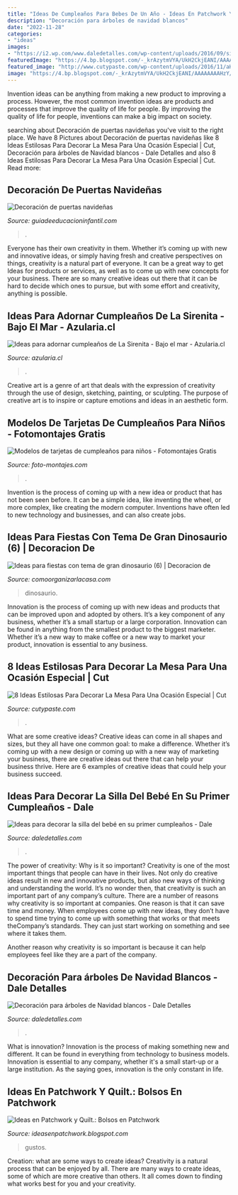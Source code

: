 ```yaml
---
title: "Ideas De Cumpleaños Para Bebes De Un Año - Ideas En Patchwork Y Quilt.: Bolsos En Patchwork"
description: "Decoración para árboles de navidad blancos"
date: "2022-11-28"
categories:
- "ideas"
images:
- "https://i2.wp.com/www.daledetalles.com/wp-content/uploads/2016/09/silla-de-bebe-decorada13.jpg"
featuredImage: "https://4.bp.blogspot.com/-_krAzytmVYA/UkH2CkjEANI/AAAAAAAAHzY/WfJgViYyyC4/s1600/qb0005.jpg"
featured_image: "http://www.cutypaste.com/wp-content/uploads/2016/11/aHR0cHMlM0ElMkYlMkZzMy5hbWF6b25hd3MuY29tJTJGYmxvZ2xvdmluLXVzZXItaW1hZ2VzLXByb2QlMkZuYXRpdmUtcG9zdC1pbWctMS00MzM1LTU4MjkxYmI2N2I4ZDM.jpg"
image: "https://4.bp.blogspot.com/-_krAzytmVYA/UkH2CkjEANI/AAAAAAAAHzY/WfJgViYyyC4/s1600/qb0005.jpg"
---
```



Invention ideas can be anything from making a new product to improving a process. However, the most common invention ideas are products and processes that improve the quality of life for people. By improving the quality of life for people, inventions can make a big impact on society.

	

		
searching about Decoración de puertas navideñas you've visit to the right place. We have 8 Pictures about Decoración de puertas navideñas like 8 Ideas Estilosas Para Decorar La Mesa Para Una Ocasión Especial | Cut, Decoración para árboles de Navidad blancos - Dale Detalles and also 8 Ideas Estilosas Para Decorar La Mesa Para Una Ocasión Especial | Cut. Read more:
		
    
## Decoración De Puertas Navideñas

<img loading=lazy src="https://3.bp.blogspot.com/-836WIWmcykM/W_yE-xT386I/AAAAAAAAUrg/1UCMzGHzgo8OgJBWRwlAHhbTbQra9J-qQCLcBGAs/s1600/20181126_133541.jpg" onerror="this.onerror=null;this.src='https://tse2.mm.bing.net/th?id=OIP.nigod9dElexww9B-DLA0fwHaJ4&amp;pid=15.1';" alt="Decoración de puertas navideñas">

_Source: guiadeeducacioninfantil.com_

>. 

	

Everyone has their own creativity in them. Whether it’s coming up with new and innovative ideas, or simply having fresh and creative perspectives on things, creativity is a natural part of everyone. It can be a great way to get Ideas for products or services, as well as to come up with new concepts for your business. There are so many creative ideas out there that it can be hard to decide which ones to pursue, but with some effort and creativity, anything is possible.

    
## Ideas Para Adornar Cumpleaños De La Sirenita - Bajo El Mar - Azularia.cl

<img loading=lazy src="https://azularia.cl/wp-content/uploads/2019/02/ideas_de_cumple_la_sirenita_bajo_el_mar_5.jpg.jpg" onerror="this.onerror=null;this.src='https://tse4.mm.bing.net/th?id=OIP.k6x6S6aryNH25EKRKecu-wHaJ4&amp;pid=15.1';" alt="Ideas para adornar cumpleaños de La Sirenita - Bajo el mar - Azularia.cl">

_Source: azularia.cl_

>. 

	

Creative art is a genre of art that deals with the expression of creativity through the use of design, sketching, painting, or sculpting. The purpose of creative art is to inspire or capture emotions and ideas in an aesthetic form.

    
## Modelos De Tarjetas De Cumpleaños Para Niños - Fotomontajes Gratis

<img loading=lazy src="https://foto-montajes.com/wp-content/uploads/2012/10/tarjeta-1.jpg" onerror="this.onerror=null;this.src='https://tse1.mm.bing.net/th?id=OIP.gL4Dkxl7E7JvlCBdW5wzgwHaHa&amp;pid=15.1';" alt="Modelos de tarjetas de cumpleaños para niños - Fotomontajes Gratis">

_Source: foto-montajes.com_

>. 

	

Invention is the process of coming up with a new idea or product that has not been seen before. It can be a simple idea, like inventing the wheel, or more complex, like creating the modern computer. Inventions have often led to new technology and businesses, and can also create jobs.

    
## Ideas Para Fiestas Con Tema De Gran Dinosaurio (6) | Decoracion De

<img loading=lazy src="http://comoorganizarlacasa.com/wp-content/uploads/2017/01/Ideas-para-fiestas-con-tema-de-gran-dinosaurio-6.jpg" onerror="this.onerror=null;this.src='https://tse3.mm.bing.net/th?id=OIP.9JIhm2zGq824J7fUAaG2iQHaLI&amp;pid=15.1';" alt="Ideas para fiestas con tema de gran dinosaurio (6) | Decoracion de">

_Source: comoorganizarlacasa.com_

>dinosaurio. 

	

Innovation is the process of coming up with new ideas and products that can be improved upon and adopted by others. It’s a key component of any business, whether it’s a small startup or a large corporation. Innovation can be found in anything from the smallest product to the biggest marketer. Whether it’s a new way to make coffee or a new way to market your product, innovation is essential to any business.

    
## 8 Ideas Estilosas Para Decorar La Mesa Para Una Ocasión Especial | Cut

<img loading=lazy src="http://www.cutypaste.com/wp-content/uploads/2016/11/aHR0cHMlM0ElMkYlMkZzMy5hbWF6b25hd3MuY29tJTJGYmxvZ2xvdmluLXVzZXItaW1hZ2VzLXByb2QlMkZuYXRpdmUtcG9zdC1pbWctMS00MzM1LTU4MjkxYmI2N2I4ZDM.jpg" onerror="this.onerror=null;this.src='https://tse2.mm.bing.net/th?id=OIP.qBnekpFogj0EZB9lZ0Yy3QHaLH&amp;pid=15.1';" alt="8 Ideas Estilosas Para Decorar La Mesa Para Una Ocasión Especial | Cut">

_Source: cutypaste.com_

>. 

	

What are some creative ideas?
Creative ideas can come in all shapes and sizes, but they all have one common goal: to make a difference. Whether it’s coming up with a new design or coming up with a new way of marketing your business, there are creative ideas out there that can help your business thrive. Here are 6 examples of creative ideas that could help your business succeed.

    
## Ideas Para Decorar La Silla Del Bebé En Su Primer Cumpleaños - Dale

<img loading=lazy src="https://i2.wp.com/www.daledetalles.com/wp-content/uploads/2016/09/silla-de-bebe-decorada13.jpg" onerror="this.onerror=null;this.src='https://tse3.mm.bing.net/th?id=OIP.oVOFwHXJqjpsGIMd_qz9ngHaLG&amp;pid=15.1';" alt="Ideas para decorar la silla del bebé en su primer cumpleaños - Dale">

_Source: daledetalles.com_

>. 

	

The power of creativity: Why is it so important?
Creativity is one of the most important things that people can have in their lives. Not only do creative ideas result in new and innovative products, but also new ways of thinking and understanding the world. It’s no wonder then, that creativity is such an important part of any company’s culture.
There are a number of reasons why creativity is so important at companies. One reason is that it can save time and money. When employees come up with new ideas, they don’t have to spend time trying to come up with something that works or that meets theCompany’s standards. They can just start working on something and see where it takes them.

Another reason why creativity is so important is because it can help employees feel like they are a part of the company.

    
## Decoración Para árboles De Navidad Blancos - Dale Detalles

<img loading=lazy src="https://i2.wp.com/www.daledetalles.com/wp-content/uploads/2016/11/decoracion-para-arbol-de-navidad-blanco12.jpg?resize=500%2C666" onerror="this.onerror=null;this.src='https://tse1.mm.bing.net/th?id=OIP.PoFqBDNDjs34PrhtjhXA8AHaJ3&amp;pid=15.1';" alt="Decoración para árboles de Navidad blancos - Dale Detalles">

_Source: daledetalles.com_

>. 

	

What is innovation?
Innovation is the process of making something new and different. It can be found in everything from technology to business models. Innovation is essential to any company, whether it's a small start-up or a large institution. As the saying goes, innovation is the only constant in life.

    
## Ideas En Patchwork Y Quilt.: Bolsos En Patchwork

<img loading=lazy src="https://4.bp.blogspot.com/-_krAzytmVYA/UkH2CkjEANI/AAAAAAAAHzY/WfJgViYyyC4/s1600/qb0005.jpg" onerror="this.onerror=null;this.src='https://tse4.mm.bing.net/th?id=OIP.dnz13RJgj9R0-XNBUspdMwHaJ4&amp;pid=15.1';" alt="Ideas en Patchwork y Quilt.: Bolsos en Patchwork">

_Source: ideasenpatchwork.blogspot.com_

>gustos. 

	

Creation: what are some ways to create ideas?
Creativity is a natural process that can be enjoyed by all. There are many ways to create ideas, some of which are more creative than others. It all comes down to finding what works best for you and your creativity.

